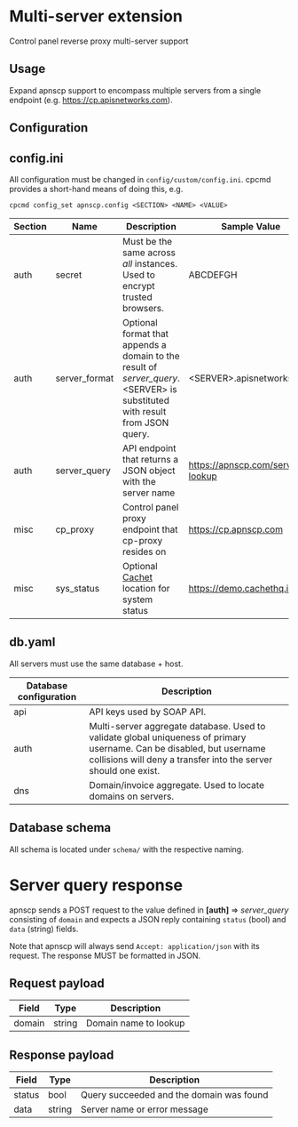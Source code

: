 # Multi-server extension
Control panel reverse proxy multi-server support

## Usage
Expand apnscp support to encompass multiple servers from a single endpoint (e.g. https://cp.apisnetworks.com). 

## Configuration
## config.ini

All configuration must be changed in `config/custom/config.ini`. cpcmd provides a short-hand means of doing this, e.g.

`cpcmd config_set apnscp.config <SECTION> <NAME> <VALUE>`

| Section | Name          | Description                                                  | Sample Value                     |
| ------- | ------------- | ------------------------------------------------------------ | -------------------------------- |
| auth    | secret        | Must be the same across *all* instances. Used to encrypt trusted browsers. | ABCDEFGH                         |
| auth    | server_format | Optional format that appends a domain to the result of *server_query*. &lt;SERVER&gt; is substituted with result from JSON query. | &lt;SERVER&gt;.apisnetworks.com        |
| auth    | server_query  | API endpoint that returns a JSON object with the server name | https://apnscp.com/server-lookup |
| misc    | cp_proxy      | Control panel proxy endpoint that cp-proxy resides on        | https://cp.apnscp.com            |
| misc    | sys_status    | Optional [Cachet](https://cachethq.io) location for system status | https://demo.cachethq.io/        |

## db.yaml

All servers must use the same database + host.

| Database configuration | Description                                                  |
| ---------------------- | ------------------------------------------------------------ |
| api                    | API keys used by SOAP API.                                   |
| auth                   | Multi-server aggregate database. Used to validate global uniqueness of primary username. Can be disabled, but username collisions will deny a transfer into the server should one exist. |
| dns                    | Domain/invoice aggregate. Used to locate domains on servers. |

## Database schema

All schema is located under `schema/` with the respective naming.

# Server query response

apnscp sends a POST request to the value defined in **[auth]** => *server_query* consisting of `domain` and expects a JSON reply containing `status` (bool) and `data` (string) fields. 

Note that apnscp will always send `Accept: application/json` with its request. The response MUST be formatted in JSON.

## Request payload

| Field  | Type   | Description           |
| ------ | ------ | --------------------- |
| domain | string | Domain name to lookup |

## Response payload

| Field  | Type   | Description                              |
| ------ | ------ | ---------------------------------------- |
| status | bool   | Query succeeded and the domain was found |
| data   | string | Server name or error message             |

